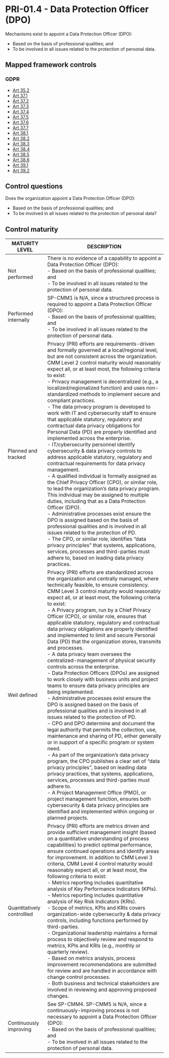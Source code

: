# PRI-01.4 - Data Protection Officer (DPO)
Mechanisms exist to appoint a Data Protection Officer (DPO):
 - Based on the basis of professional qualities; and
 - To be involved in all issues related to the protection of personal data.
## Mapped framework controls
### GDPR
- [Art 35.2](../gdpr/art352.md)
- [Art 37.1](../gdpr/art371.md)
- [Art 37.2](../gdpr/art372.md)
- [Art 37.3](../gdpr/art373.md)
- [Art 37.4](../gdpr/art374.md)
- [Art 37.5](../gdpr/art375.md)
- [Art 37.6](../gdpr/art376.md)
- [Art 37.7](../gdpr/art377.md)
- [Art 38.1](../gdpr/art381.md)
- [Art 38.2](../gdpr/art382.md)
- [Art 38.3](../gdpr/art383.md)
- [Art 38.4](../gdpr/art384.md)
- [Art 38.5](../gdpr/art385.md)
- [Art 38.6](../gdpr/art386.md)
- [Art 39.1](../gdpr/art391.md)
- [Art 39.2](../gdpr/art392.md)
## Control questions
Does the organization appoint a Data Protection Officer (DPO):
 - Based on the basis of professional qualities; and
 - To be involved in all issues related to the protection of personal data?
## Control maturity
|       MATURITY LEVEL       |                                                                                                                                                                                                                                                                                                                                                                                                                                                                                                                                                                                                                                                                                                                                                                                                                                     DESCRIPTION                                                                                                                                                                                                                                                                                                                                                                                                                                                                                                                                                                                                                                                                                                                                                                                                                                     |
|----------------------------|-------------------------------------------------------------------------------------------------------------------------------------------------------------------------------------------------------------------------------------------------------------------------------------------------------------------------------------------------------------------------------------------------------------------------------------------------------------------------------------------------------------------------------------------------------------------------------------------------------------------------------------------------------------------------------------------------------------------------------------------------------------------------------------------------------------------------------------------------------------------------------------------------------------------------------------------------------------------------------------------------------------------------------------------------------------------------------------------------------------------------------------------------------------------------------------------------------------------------------------------------------------------------------------------------------------------------------------------------------------------------------------------------------------------------------------------------------------------------------------------------------------------------------------------------------------------------------------------------------------------------------------------------------------------------------------|
| Not performed              | There is no evidence of a capability to appoint a Data Protection Officer (DPO):<br> - Based on the basis of professional qualities; and<br> - To be involved in all issues related to the protection of personal data.                                                                                                                                                                                                                                                                                                                                                                                                                                                                                                                                                                                                                                                                                                                                                                                                                                                                                                                                                                                                                                                                                                                                                                                                                                                                                                                                                                                                                                                             |
| Performed internally       | SP-CMM1 is N/A, since a structured process is required to appoint a Data Protection Officer (DPO):<br> - Based on the basis of professional qualities; and<br> - To be involved in all issues related to the protection of personal data.                                                                                                                                                                                                                                                                                                                                                                                                                                                                                                                                                                                                                                                                                                                                                                                                                                                                                                                                                                                                                                                                                                                                                                                                                                                                                                                                                                                                                                           |
| Planned and tracked        | Privacy (PRI) efforts are requirements-driven and formally governed at a local/regional level, but are not consistent across the organization. CMM Level 2 control maturity would reasonably expect all, or at least most, the following criteria to exist:<br>- Privacy management is decentralized (e.g., a localized/regionalized function) and uses non-standardized methods to implement secure and compliant practices. <br>- The data privacy program is developed to work with IT and cybersecurity staff to ensure that applicable statutory, regulatory and contractual data privacy obligations for Personal Data (PD) are properly identified and implemented across the enterprise.<br>- IT/cybersecurity personnel identify cybersecurity & data privacy controls to address applicable statutory, regulatory and contractual requirements for data privacy management.<br>- A qualified individual is formally assigned as the Chief Privacy Officer (CPO), or similar role, to lead the organization’s data privacy program. This individual may be assigned to multiple duties, including that as a Data Protection Officer (DPO).<br>- Administrative processes exist ensure the DPO is assigned based on the basis of professional qualities and is involved in all issues related to the protection of PD.<br>- The CPO, or similar role, identifies “data privacy principles” that systems, applications, services, processes and third-parties must adhere to, based on leading data privacy practices.                                                                                                                                                       |
| Well defined               | Privacy (PRI) efforts are standardized across the organization and centrally managed, where technically feasible, to ensure consistency. CMM Level 3 control maturity would reasonably expect all, or at least most, the following criteria to exist:<br>- A Privacy program, run by a Chief Privacy Officer (CPO), or similar role, ensures that applicable statutory, regulatory and contractual data privacy obligations are properly identified and implemented to limit and secure Personal Data (PD) that the organization stores, transmits and processes.<br>- A data privacy team oversees the centralized-management of physical security controls across the enterprise. <br>- Data Protection Officers (DPOs) are assigned to work closely with business units and project teams to ensure data privacy principles are being implemented.<br>- Administrative processes exist ensure the DPO is assigned based on the basis of professional qualities and is involved in all issues related to the protection of PD.<br>- CPO and DPO determine and document the legal authority that permits the collection, use, maintenance and sharing of PD, either generally or in support of a specific program or system need.<br>- As part of the organization’s data privacy program, the CPO publishes a clear set of “data privacy principles”, based on leading data privacy practices, that systems, applications, services, processes and third-parties must adhere to. <br>- A Project Management Office (PMO), or project management function, ensures both cybersecurity & data privacy principles are identified and implemented within ongoing or planned projects. |
| Quantitatively controllled | Privacy (PRI) efforts are metrics driven and provide sufficient management insight (based on a quantitative understanding of process capabilities) to predict optimal performance, ensure continued operations and identify areas for improvement. In addition to CMM Level 3 criteria, CMM Level 4 control maturity would reasonably expect all, or at least most, the following criteria to exist:<br>- 	Metrics reporting includes quantitative analysis of Key Performance Indicators (KPIs).<br>- 	Metrics reporting includes quantitative analysis of Key Risk Indicators (KRIs).<br>- 	Scope of metrics, KPIs and KRIs covers organization-wide cybersecurity & data privacy controls, including functions performed by third-parties.<br>- 	Organizational leadership maintains a formal process to objectively review and respond to metrics, KPIs and KRIs (e.g., monthly or quarterly review).<br>- 	Based on metrics analysis, process improvement recommendations are submitted for review and are handled in accordance with change control processes.<br>- 	Both business and technical stakeholders are involved in reviewing and approving proposed changes.                                                                                                                                                                                                                                                                                                                                                                                                                                                                                                             |
| Continuously improving     | See SP-CMM4. SP-CMM5 is N/A, since a continuously-improving process is not necessary to appoint a Data Protection Officer (DPO):<br> - Based on the basis of professional qualities; and<br> - To be involved in all issues related to the protection of personal data.                                                                                                                                                                                                                                                                                                                                                                                                                                                                                                                                                                                                                                                                                                                                                                                                                                                                                                                                                                                                                                                                                                                                                                                                                                                                                                                                                                                                             |
